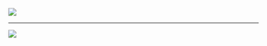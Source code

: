 <div>
  <img src="https://github-readme-stats.vercel.app/api?username=frank-nguyen-vd&show_icons=true">
</div>

<hr>
<div>
  <img src="https://github-readme-stats.vercel.app/api/top-langs/?username=frank-nguyen-vd">
</div>
